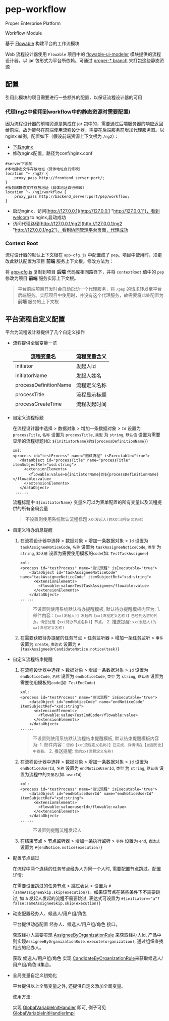 pep-workflow
============

Proper Enterprise Platform

Workflow Module

基于 [Flowable](https://github.com/flowable/flowable-engine) 构建平台的工作流模块

Web 流程设计器使用 `Flowable` 项目中的 [flowable-ui-modeler](https://github.com/flowable/flowable-engine/tree/master/modules/flowable-ui-modeler) 模块提供的流程设计器，以 jar 包形式为平台所依赖。可通过 [proper-* branch](https://github.com/propersoft-cn/flowable-engine) 来打包这些静态资源


配置
----

引用此模块的项目需要进行一些额外的配置，以保证流程设计器的可用

### 代理(ng2中使用到workflow中的静态资源时需要配置)

因为流程设计器的前端资源是集成在 jar 包中的，需要通过后端服务器的响应返回给前端，故为能够在前端使用流程设计器，需要在后端服务前增加代理服务器。以 nginx 举例，配置如下（假设前端资源上下文根为 `/ng2`）：

- [下载nginx](http://nginx.org/en/download.html "下载nginx")
- 修改nginx配置，路径为conf/nginx.conf
```
#server下添加
#本地静态文件存放地址（具体地址自行修改）
location ^~ /ng2/ {
    proxy_pass http://frontend_server:port/;
}
#服务端静态文件存放地址（具体地址自行修改）
location ^~ /ng2/workflow {
    proxy_pass http://backend_server:port/pep/workflow;
}
```
- 启动nginx，访问[http://127.0.0.1](http://127.0.0.1 "http://127.0.0.1")，看到welcom to nginx,启动成功
- 访问代理路径[http://127.0.0.1/ng2](http://127.0.0.1/ng2 "http://127.0.0.1/ng2")，看到协同管理平台页面，代理成功

### Context Root

流程设计器的默认上下文根在 `app-cfg.js` 中配置成了 `pep`。项目中使用时，须更改此默认配置为项目 **前端** 服务上下文根。修改方法为：

将 [app-cfg.js](./src/main/resources/META-INF/resources/editor-app/app-cfg.js) 复制到项目 **后端** 代码库相同路径下，并将 `contextRoot` 值中的 `pep` 修改为项目 **前端** 服务实际上下文根。

> 平台前端项目开发时会自动启动一个代理服务，将 `/pep` 的请求转发至平台后端服务。实际项目中使用时，并没有这个代理服务，故需要将此处配置为 **前端** 服务的上下文根


平台流程自定义配置
----
平台为流程设计器提供了几个自定义操作
- 流程提供全局变量一览

  流程变量名|流程变量含义
  ---|---
  initiator|发起人Id
  initiatorName|发起人姓名
  processDefinitionName|流程定义名称
  processTitle|流程显示标题
  processCreateTime|流程发起时间

- 自定义流程标题

  在流程设计器中选择 > 数据对象 > 增加一条数据对象 > `Id` 设置为 `processTitle`, `名称` 设置为 `processTitle`, `类型` 为 `string`, `默认值` 设置为需要显示的流程标题(如: `${initiatorName}的${processDefinitionName}`)
  ```
  xml:
  <process id="testProcess" name="测试流程" isExecutable="true">
     <dataObject id="processTitle" name="processTitle" itemSubjectRef="xsd:string">
       <extensionElements>
         <flowable:value>${initiatorName}的${processDefinitionName}</flowable:value>
       </extensionElements>
     </dataObject>
   ......
   ```
   流程标题中 `${initiatorName}` 变量名可以为表单配置的所有变量以及流程提供的所有全局变量
   > 不设置则使用系统默认流程标题 `XX(发起人)的XX(流程定义名称)`

- 自定义待办消息提醒

  1. 在流程设计器中选择 > 数据对象 > 增加一条数据对象 > `Id` 设置为 `taskAssigneeNoticeCode`, `名称` 设置为 `taskAssigneeNoticeCode`, `类型` 为 `string`, `默认值` 设置为需要使用模板的`code`(如: `TestTaskAssignee`)
     ```
     xml:
     <process id="testProcess" name="测试流程" isExecutable="true">
         <dataObject id="taskAssigneeNoticeCode" name="taskAssigneeNoticeCode" itemSubjectRef="xsd:string">
           <extensionElements>
             <flowable:value>TestTaskAssignee</flowable:value>
           </extensionElements>
         </dataObject>
     ......
     ```
     
     > 不设置则使用系统默认待办提醒模板, 默认待办提醒模板内容为: 1. 邮件内容：`【xx(发起人)】发起的【xx(流程定义名称)】已经到达您的代办，请您处理【xx(待办节点名称)】节点。` 2. 推送提醒: `xx(发起人)的xx(流程定义名称)`
     
  2. 在需要获取待办提醒的任务节点 > 任务监听器 > 增加一条任务监听 > `事件` 设置为 `create`, `表达式` 设置为 `#{taskAssigneeOrCandidateNotice.notice(task)}`
  
- 自定义流程结束提醒
  1. 在流程设计器中选择 > 数据对象 > 增加一条数据对象 > `Id` 设置为 `endNoticeCode`, `名称` 设置为 `endNoticeCode`, `类型` 为 `string`, `默认值` 设置为需要使用模板的`code`(如: `TestEndCode`)
     ```
     xml:
     <process id="testProcess" name="测试流程" isExecutable="true">
         <dataObject id="endNoticeCode" name="endNoticeCode" itemSubjectRef="xsd:string">
           <extensionElements>
             <flowable:value>TestEndCode</flowable:value>
           </extensionElements>
         </dataObject>
     ......
     ```
  
     > 不设置则使用系统默认流程结束提醒模板, 默认结束提醒模板内容为: 1. 邮件内容：`您的【xx(流程定义名称)】已完成，详情请在【发起历史】中查看。` 2. 推送提醒: `您的xx(流程定义名称)`
     
  2. 在流程设计器中选择 > 数据对象 > 增加一条数据对象 > `Id` 设置为 `endNoticeUserId`, `名称` 设置为 `endNoticeUserId`, `类型` 为 `string`, `默认值` 设置为流程中的`变量名`(如: `userId`)
     ```
     xml:
     <process id="testProcess" name="测试流程" isExecutable="true">
         <dataObject id="endNoticeUserId" name="endNoticeUserId" itemSubjectRef="xsd:string">
           <extensionElements>
             <flowable:value>userId</flowable:value>
           </extensionElements>
         </dataObject>
     ......
     ```
  
     > 不设置则提醒流程发起人
  
  3. 在结束节点 > 节点监听器 > 增加一条执行监听 > `事件` 设置为 `end`, `表达式` 设置为 `#{endNotice.notice(execution)}`

- 配置节点跳过

  在流程中两个连续的任务节点经办人为同一个人时, 需要配置节点跳过。配置详情:
  
  在需要设置跳过的任务节点 > 跳过表达 > 设置为 `#{sameAssigneeSkip.skip(execution)}`。如果该节点在某些条件下不需要跳过, 如 a 发起人发起的流程不需要跳过, 表达式可设置为 `#{initiator=="a"?false:sameAssigneeSkip.skip(execution)}`

- 动态配置经办人、候选人/用户组/角色
  
  平台提供动态配置 经办人、候选人/用户组/角色 接口。
  
  获取经办人需要实现 [AssigneeByOrganizationRule](./src/main/java/com/proper/enterprise/platform/workflow/rule/AssigneeByOrganizationRule.java) 来获取经办人Id, 产品中则实现`AssigneeByOrganizationRule.execute(organization)`, 通过组织查找相应的经办人。
  
  获取 候选人/用户组/角色 实现 [CandidateByOrganizationRule](./src/main/java/com/proper/enterprise/platform/workflow/rule/CandidateByOrganizationRule.java)来获取候选人/用户组/角色Id集合。 
  
- 全局变量自定义初始化
  
  平台提供以上全局变量之外, 还提供自定义添加全局变量。
  
  使用方法:
  
  实现 [GlobalVariableInitHandler](./src/main/java/com/proper/enterprise/platform/workflow/handler/GlobalVariableInitHandler.java) 即可, 例子可见 [GlobalVariableInitHandlerImpl](./src/test/groovy/com/proper/enterprise/platform/workflow/frame/handler/GlobalVariableInitHandlerImpl.java)
